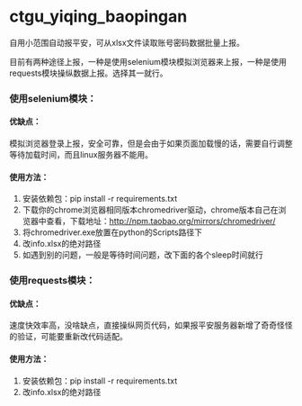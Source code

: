# ctgu_yiqing_baopingan

自用小范围自动报平安，可从xlsx文件读取账号密码数据批量上报。

目前有两种途径上报，一种是使用selenium模块模拟浏览器来上报，一种是使用requests模块操纵数据上报。选择其一就行。

### 使用selenium模块：

#### 优缺点：

模拟浏览器登录上报，安全可靠，但是会由于如果页面加载慢的话，需要自行调整等待加载时间，而且linux服务器不能用。

#### 使用方法：

1. 安装依赖包：pip install -r requirements.txt
2. 下载你的chrome浏览器相同版本chromedriver驱动，chrome版本自己在浏览器中查看，下载地址：http://npm.taobao.org/mirrors/chromedriver/
3. 将chromedriver.exe放置在python的Scripts路径下
4. 改info.xlsx的绝对路径
5. 如遇到别的问题，一般是等待时间问题，改下面的各个sleep时间就行

### 使用requests模块：

#### 优缺点：

速度快效率高，没啥缺点，直接操纵网页代码，如果报平安服务器新增了奇奇怪怪的验证，可能要重新改代码适配。

#### 使用方法：

1. 安装依赖包：pip install -r requirements.txt
2. 改info.xlsx的绝对路径

